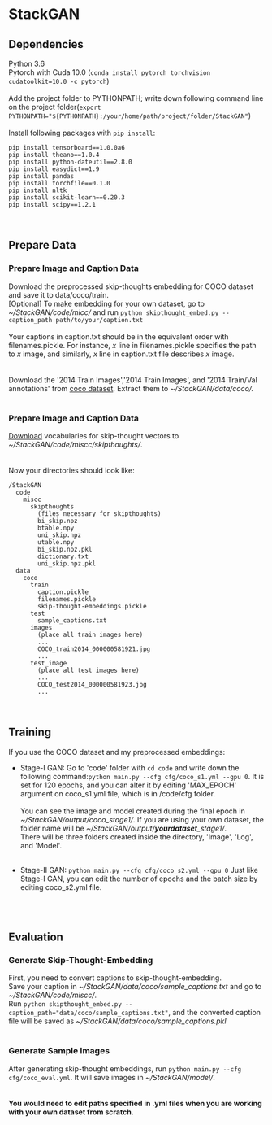 # StackGAN
## Dependencies<br>
Python 3.6<br>
Pytorch with Cuda 10.0 (```conda install pytorch torchvision cudatoolkit=10.0 -c pytorch```)<br><br>
Add the project folder to PYTHONPATH; write down following command line on the project folder(```export PYTHONPATH="${PYTHONPATH}:/your/home/path/project/folder/StackGAN"```)<br><br>
Install following packages with ```pip install```: 
```
pip install tensorboard==1.0.0a6
pip install theano==1.0.4
pip install python-dateutil==2.8.0
pip install easydict==1.9
pip install pandas
pip install torchfile==0.1.0
pip install nltk
pip install scikit-learn==0.20.3
pip install scipy==1.2.1
```
<br>

## Prepare Data
### Prepare Image and Caption Data

Download the preprocessed skip-thoughts embedding for COCO dataset and save it to data/coco/train.
<br>
[Optional] To make embedding for your own dataset, go to *~/StackGAN/code/micc/* and run ```python skipthought_embed.py --caption_path path/to/your/caption.txt```
<br>
<br>
Your captions in caption.txt should be in the equivalent order with filenames.pickle. For instance, *x* line in filenames.pickle specifies the path to *x* image, and similarly, *x* line in caption.txt file describes *x* image.
<br>
<br>
<br>
Download the '2014 Train Images','2014 Train Images', and '2014 Train/Val annotations' from [coco dataset](http://cocodataset.org/#download). Extract them to *~/StackGAN/data/coco/.*
<br>
<br>

### Prepare Image and Caption Data
[Download](https://github.com/ryankiros/skip-thoughts) vocabularies for skip-thought vectors to *~/StackGAN/code/miscc/skipthoughts/*.
<br>
<br>
<br>
Now your directories should look like: <br>
```
/StackGAN
  code
    miscc
      skipthoughts
        (files necessary for skipthoughts)
        bi_skip.npz
        btable.npy
        uni_skip.npz
        utable.npy
        bi_skip.npz.pkl
        dictionary.txt
        uni_skip.npz.pkl
  data
    coco
      train
        caption.pickle
        filenames.pickle
        skip-thought-embeddings.pickle
      test
        sample_captions.txt
      images
        (place all train images here)
        ...
        COCO_train2014_000000581921.jpg
        ...
      test_image
        (place all test images here)
        ...
        COCO_test2014_000000581923.jpg
        ...
``` 
<br>

## Training
If you use the COCO dataset and my preprocessed embeddings: <br>
* Stage-I GAN: Go to 'code' folder with ```cd code``` and write down the following command:```python main.py --cfg cfg/coco_s1.yml --gpu 0```. It is set for 120 epochs, and you can alter it by editing 'MAX_EPOCH' argument on coco_s1.yml file, which is in /code/cfg folder. <br><br>
You can see the image and model created during the final epoch in *~/StackGAN/output/coco_stage1/*. If you are using your own dataset, the folder name will be *~/StackGAN/output/**yourdataset**_stage1/*. <br>
There will be three folders created inside the directory, 'Image', 'Log', and 'Model'. <br> <br>

* Stage-II GAN: ```python main.py --cfg cfg/coco_s2.yml --gpu 0``` Just like Stage-I GAN, you can edit the number of epochs and the batch size by editing coco_s2.yml file.
<br>
<br>

## Evaluation
### Generate Skip-Thought-Embedding
First, you need to convert captions to skip-thought-embedding.<br>
Save your caption in *~/StackGAN/data/coco/sample_captions.txt* and go to *~/StackGAN/code/miscc/*. <br>
Run ```python skipthought_embed.py --caption_path="data/coco/sample_captions.txt"```, and the converted caption file will be saved as *~/StackGAN/data/coco/sample_captions.pkl* <br>
<br>
### Generate Sample Images
After generating skip-thought embeddings, run ```python main.py --cfg cfg/coco_eval.yml```.
It will save images in *~/StackGAN/model/*.
<br>
<br>
<br>
**You would need to edit paths specified in .yml files when you are working with your own dataset from scratch.**
